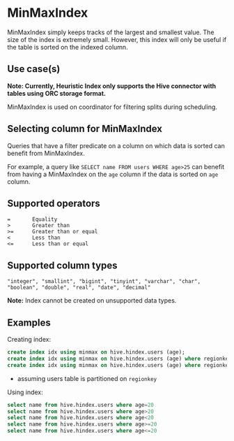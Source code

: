
# MinMaxIndex

MinMaxIndex simply keeps tracks of the largest and smallest value.
The size of the index is extremely small.
However, this index will only be useful if the table is sorted
on the indexed column.

## Use case(s)

**Note: Currently, Heuristic Index only supports the Hive connector with 
tables using ORC storage format.**

MinMaxIndex is used on coordinator for filtering splits during scheduling.

## Selecting column for MinMaxIndex

Queries that have a filter predicate on a column on which data is sorted
can benefit from MinMaxIndex.

For example, a query like `SELECT name FROM users WHERE age>25`
can benefit from having a MinMaxIndex on the `age` column if
the data is sorted on `age` column.

## Supported operators

    =       Equality
    >       Greater than
    >=      Greater than or equal
    <       Less than
    <=      Less than or equal

## Supported column types
    "integer", "smallint", "bigint", "tinyint", "varchar", "char", "boolean", "double", "real", "date", "decimal"

**Note:** Index cannot be created on unsupported data types.

## Examples

Creating index:
```sql
create index idx using minmax on hive.hindex.users (age);
create index idx using minmax on hive.hindex.users (age) where regionkey=1;
create index idx using minmax on hive.hindex.users (age) where regionkey in (3, 1);
```

* assuming users table is partitioned on `regionkey`

Using index:
```sql
select name from hive.hindex.users where age=20
select name from hive.hindex.users where age>20
select name from hive.hindex.users where age<20
select name from hive.hindex.users where age>=20
select name from hive.hindex.users where age<=20
```